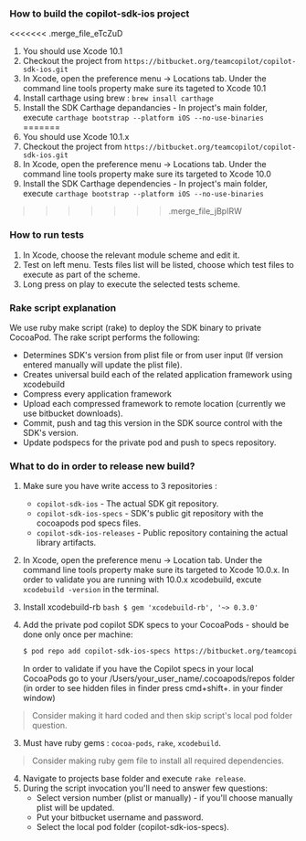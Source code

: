 ### How to build the copilot-sdk-ios project
<<<<<<< .merge_file_eTcZuD
1. You should use Xcode 10.1
2. Checkout the project from `https://bitbucket.org/teamcopilot/copilot-sdk-ios.git`
3. In Xcode, open the preference menu -> Locations tab. Under the command line tools property make sure its tageted to Xcode 10.1
4. Install carthage using brew : `brew insall carthage`
5. Install the SDK Carthage depandancies - In project's main folder, execute `carthage bootstrap --platform iOS --no-use-binaries`
=======
1. You should use Xcode 10.1.x
2. Checkout the project from `https://bitbucket.org/teamcopilot/copilot-sdk-ios.git`
3. In Xcode, open the preference menu -> Locations tab. Under the command line tools property make sure its targeted to Xcode 10.0
4. Install the SDK Carthage dependencies - In project's main folder, execute `carthage bootstrap --platform iOS --no-use-binaries`
>>>>>>> .merge_file_jBpIRW

### How to run tests
1. In Xcode, choose the relevant module scheme and edit it.
2. Test on left menu. Tests files list will be listed, choose which test files to execute as part of the scheme.
3. Long press on play to execute the selected tests scheme.

### Rake script explanation
We use ruby make script (rake) to deploy the SDK binary to private CocoaPod. The rake script performs the following:
* Determines SDK's version from plist file or from user input (If version entered manually will update the plist file).
* Creates universal build each of the related application framework using xcodebuild
* Compress every application framework
* Upload each compressed framework to remote location (currently we use bitbucket downloads).
* Commit, push and tag this version in the SDK source control with the SDK's version.
* Update podspecs for the private pod and push to specs repository.

### What to do in order to release new build?
1.  Make sure you have write access to 3 repositories : 
	* `copilot-sdk-ios` - The actual SDK git repository.
	* `copilot-sdk-ios-specs`  - SDK's public git repository with the cocoapods pod specs files.
	* `copilot-sdk-ios-releases` - Public repository containing the actual library artifacts.

3. In Xcode, open the preference menu -> Location tab. Under the command line tools property make sure its targeted to Xcode 10.0.x. In order to validate you are running with 10.0.x xcodebuild, excute `xcodebuild -version` in the terminal.
4. Install xcodebuild-rb
		```bash
		$ gem 'xcodebuild-rb', '~> 0.3.0'
		```
5. Add the private pod copilot SDK specs to your CocoaPods - should be done only once per machine:
	```bash
	$ pod repo add copilot-sdk-ios-specs https://bitbucket.org/teamcopilot/copilot-sdk-ios-specs.git
	``` 
	In order to validate if you have the Copilot specs in your local CocoaPods go 	to your /Users/your_user_name/.cocoapods/repos folder (in order to see hidden files in finder press cmd+shift+. in your finder 	window)

> Consider making it hard coded and then skip script's local pod folder question.

3. Must have ruby gems : `cocoa-pods`, `rake`, `xcodebuild`.
> Consider making ruby gem file to install all required dependencies.
4. Navigate to projects base folder and execute `rake release`.
5. During the script invocation you'll need to answer few questions:
	* Select version number (plist or manually) - if you'll choose manually plist will be updated.
	* Put your bitbucket username and password.
	* Select the local pod folder (copilot-sdk-ios-specs).
